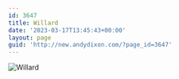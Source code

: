 ```yaml
---
id: 3647
title: Willard
date: '2023-03-17T13:45:43+00:00'
layout: page
guid: 'http://new.andydixon.com/?page_id=3647'
---
```


![Willard](https://i0.wp.com/assets.g8x2.ldn.idrivee2-23.com/posters/Willard%2001.jpg?w=1200&ssl=1 "Willard")